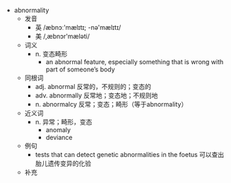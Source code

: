 - abnormality
  - 发音
    - 英 /æbnɔː'mælɪtɪ; -nə'mælɪtɪ/
    - 美 /,æbnɔr'mæləti/
  - 词义
    - n. 变态畸形
      - an abnormal feature, especially something that is wrong with part of someone’s body
  - 同根词
    - adj. abnormal 反常的，不规则的；变态的
    - adv. abnormally 反常地；变态地；不规则地
    - n. abnormalcy 反常；变态；畸形（等于abnormality）
  - 近义词
    - n. 异常；畸形，变态
      - anomaly
      - deviance
  - 例句
    - tests that can detect genetic abnormalities in the foetus 可以查出胎儿遗传变异的化验
  - 补充